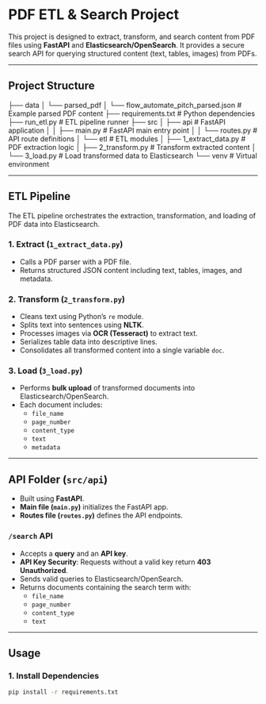 # PDF ETL & Search Project

This project is designed to extract, transform, and search content from PDF files using **FastAPI** and **Elasticsearch/OpenSearch**. It provides a secure search API for querying structured content (text, tables, images) from PDFs.

---

## Project Structure

├── data
│ └── parsed_pdf
│ └── flow_automate_pitch_parsed.json # Example parsed PDF content
├── requirements.txt # Python dependencies
├── run_etl.py # ETL pipeline runner
├── src
│ ├── api # FastAPI application
│ │ ├── main.py # FastAPI main entry point
│ │ └── routes.py # API route definitions
│ └── etl # ETL modules
│ ├── 1_extract_data.py # PDF extraction logic
│ ├── 2_transform.py # Transform extracted content
│ └── 3_load.py # Load transformed data to Elasticsearch
└── venv # Virtual environment


---

## ETL Pipeline

The ETL pipeline orchestrates the extraction, transformation, and loading of PDF data into Elasticsearch.

### 1. Extract (`1_extract_data.py`)
- Calls a PDF parser with a PDF file.
- Returns structured JSON content including text, tables, images, and metadata.

### 2. Transform (`2_transform.py`)
- Cleans text using Python’s `re` module.
- Splits text into sentences using **NLTK**.
- Processes images via **OCR (Tesseract)** to extract text.
- Serializes table data into descriptive lines.
- Consolidates all transformed content into a single variable `doc`.

### 3. Load (`3_load.py`)
- Performs **bulk upload** of transformed documents into Elasticsearch/OpenSearch.
- Each document includes:
  - `file_name`
  - `page_number`
  - `content_type`
  - `text`
  - `metadata`

---

## API Folder (`src/api`)

- Built using **FastAPI**.
- **Main file (`main.py`)** initializes the FastAPI app.
- **Routes file (`routes.py`)** defines the API endpoints.

### `/search` API
- Accepts a **query** and an **API key**.
- **API Key Security**: Requests without a valid key return **403 Unauthorized**.
- Sends valid queries to Elasticsearch/OpenSearch.
- Returns documents containing the search term with:
  - `file_name`
  - `page_number`
  - `content_type`
  - `text`

---

## Usage

### 1. Install Dependencies
```bash
pip install -r requirements.txt
